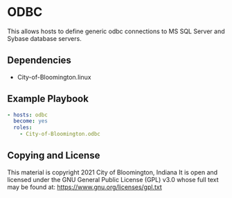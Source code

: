 # ODBC
This allows hosts to define generic odbc connections to MS SQL Server and Sybase database servers.

## Dependencies
- City-of-Bloomington.linux

Example Playbook
----------------

```yml
- hosts: odbc
  become: yes
  roles:
    - City-of-Bloomington.odbc
```

Copying and License
-------
This material is copyright 2021 City of Bloomington, Indiana
It is open and licensed under the GNU General Public License (GPL) v3.0 whose full text may be found at:
https://www.gnu.org/licenses/gpl.txt

